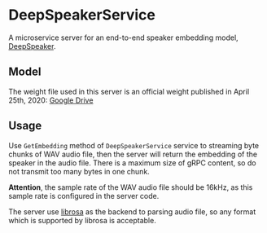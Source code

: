 # DeepSpeakerService
A microservice server for an end-to-end speaker embedding model, 
[DeepSpeaker](https://github.com/philipperemy/deep-speaker).

## Model

The weight file used in this server is an official weight published in April 25th, 2020:
[Google Drive](https://drive.google.com/file/d/1F9NvdrarWZNktdX9KlRYWWHDwRkip_aP)

## Usage

Use `GetEmbedding` method of `DeepSpeakerService` service to streaming byte chunks of WAV audio file,
then the server will return the embedding of the speaker in the audio file.
There is a maximum size of gRPC content, so do not transmit too many bytes in one chunk.

**Attention**, the sample rate of the WAV audio file should be 16kHz, 
as this sample rate is configured in the server code.

The server use [librosa](https://librosa.org/doc/latest/index.html) as the backend to parsing audio file,
so any format which is supported by librosa is acceptable.


